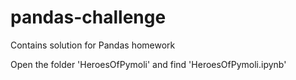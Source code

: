 # pandas-challenge
Contains solution for Pandas homework

Open the folder 'HeroesOfPymoli' and find 'HeroesOfPymoli.ipynb'
